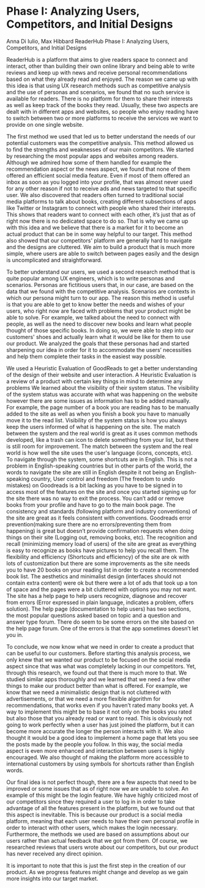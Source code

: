 # Phase I: Analyzing Users, Competitors, and Initial Designs

Anna Di Iulio, Max Hibbard ReaderHub Phase I: Analyzing Users, Competitors, and Initial Designs

ReaderHub is a platform that aims to give readers space to connect and interact, other than building their own online library and being able to write reviews and keep up with news and receive personal recommendations based on what they already read and enjoyed. The reason we came up with this idea is that using UX research methods such as competitive analysis and the use of personas and scenarios, we found that no such service is available for readers. There is no platform for them to share their interests as well as keep track of the books they read. Usually, these two aspects are dealt with in different apps and websites, so people who enjoy reading have to switch between two or more platforms to receive the services we want to provide on one single website. 

The first method we used that led us to better understand the needs of our potential customers was the competitive analysis. This method allowed us to find the strengths and weaknesses of our main competitors. We started by researching the most popular apps and websites among readers. Although we admired how some of them handled for example the recommendation aspect or the news aspect, we found that none of them offered an efficient social media feature. Even if most of them offered an inbox as soon as you logged into your profile, that was almost never used for any other reason if not to receive ads and news targeted to that specific user. We also discovered that readers often turned to traditional social media platforms to talk about books, creating different subsections of apps like Twitter or Instagram to connect with people who shared their interests. This shows that readers want to connect with each other, it’s just that as of right now there is no dedicated space to do so. That is why we came up with this idea and we believe that there is a market for it to become an actual product that can be in some way helpful to our target. 
This method also showed that our competitors' platform are generally hard to navigate and the designs are cluttered. We aim to build a product that is much more simple, where users are able to switch between pages easily and the design is uncomplicated and straightforward.

To better understand our users, we used a second research method that is quite popular among UX engineers, which is to write personas and scenarios. Personas are fictitious users that, in our case, are based on the data that we found with the competitive analysis. Scenarios are contexts in which our persona might turn to our app. The reason this method is useful is that you are able to get to know better the needs and wishes of your users, who right now are faced with problems that your product might be able to solve. For example, we talked about the need to connect with people, as well as the need to discover new books and learn what people thought of those specific books. In doing so, we were able to step into our customers' shoes and actually learn what it would be like for them to use our product. We analyzed the goals that these personas had and started sharpening our idea in order for it to accommodate the users’ necessities and help them complete their tasks in the easiest way possible.

We used a Heuristic Evaluation of GoodReads to get a better understanding of the design of their website and user interaction. A Heuristic Evaluation is a review of a product with certain key things in mind to determine any problems We learned about the visibility of their system status. The visibility of the system status was accurate with what was happening on the website however there are some issues as information has to be added manually. For example, the page number of a book you are reading has to be manually added to the site as well as when you finish a book you have to manually move it to the read list. Visibility of the system status is how you always keep the users informed of what is happening on the site. The match between the system and the real world is great as it uses common methods developed, like a trash can icon to delete something from your list, but there is still room for improvement. The match between the system and the real world is how well the site uses the user's language (icons, concepts, etc). To navigate through the system, some shortcuts are in English. This is not a problem in English-speaking countries but in other parts of the world, the words to navigate the site are still in English despite it not being an English-speaking country, User control and freedom (The freedom to undo mistakes) on Goodreads is a bit lacking as you have to be signed in to access most of the features on the site and once you started signing up for the site there was no way to exit the process. You can’t add or remove books from your profile and have to go to the main book page. The consistency and standards (following platform and industry conventions) of the site are great as it feels consistent with conventions. Goodreads error prevention(making sure there are no errors/preventing them from happening) is great but doesn’t provide confirmation requests when doing things on their site (Logging out, removing books, etc). The recognition and recall (minimizing memory load of users) of the site are great as everything is easy to recognize as books have pictures to help you recall them. The flexibility and efficiency (Shortcuts and efficiency) of the site are ok with lots of customization but there are some improvements as the site needs you to have 20 books on your reading list in order to create a recommended book list. The aesthetics and minimalist design (interfaces should not contain extra content) were ok but there were a lot of ads that took up a ton of space and the pages were a bit cluttered with options you may not want. The site has a help page to help users recognize, diagnose and recover from errors (Error expressed in plain language, indicates a problem, offers solution). The help page (documentation to help users) has two sections, the most popular questions asked based on topic and a question and answer type forum. There do seem to be some errors on the site based on the help page forum. One of the errors is that the app sometimes doesn’t let you in.

To conclude, we now know what we need in order to create a product that can be useful to our customers. Before starting this analysis process, we only knew that we wanted our product to be focused on the social media aspect since that was what was completely lacking in our competitors. Yet, through this research, we found out that there is much more to that. We studied similar apps thoroughly and we learned that we need a few other things to make our product better than what is offered. For example, we know that we need a minimalistic design that is not cluttered with advertisements, or that we need a more flexible algorithm for recommendations, that works even if you haven’t rated many books yet. A way to implement this might be to base it not only on the books you rated but also those that you already read or want to read. This is obviously not going to work perfectly when a user has just joined the platform, but it can become more accurate the longer the person interacts with it. We also thought it would be a good idea to implement a home page that lets you see the posts made by the people you follow. In this way, the social media aspect is even more enhanced and interaction between users is highly encouraged. We also thought of making the platform more accessible to international customers by using symbols for shortcuts rather than English words.

Our final idea is not perfect though, there are a few aspects that need to be improved or some issues that as of right now we are unable to solve. An example of this might be the login feature. We have highly criticized most of our competitors since they required a user to log in in order to take advantage of all the features present in the platform, but we found out that this aspect is inevitable. This is because our product is a social media platform, meaning that each user needs to have their own personal profile in order to interact with other users, which makes the login necessary. Furthermore, the methods we used are based on assumptions about our users rather than actual feedback that we got from them. Of course, we researched reviews that users wrote about our competitors, but our product has never received any direct opinion.

It is important to note that this is just the first step in the creation of our product. As we progress features might change and develop as we gain more insights into our target market.

